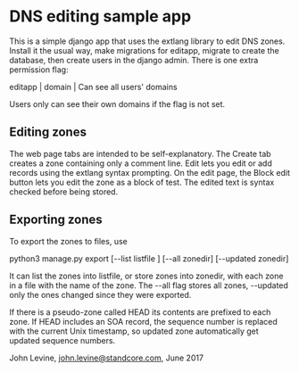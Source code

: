 # DNS editing sample app

This is a simple django app that uses the extlang library to edit DNS
zones.  Install it the usual way, make migrations for editapp, migrate
to create the database, then create users in the django admin.  There
is one extra permission flag:

  editapp | domain | Can see all users' domains

Users only can see their own domains if the flag is not set.

## Editing zones

The web page tabs are intended to be self-explanatory.  The Create tab
creates a zone containing only a comment line.  Edit lets you edit or
add records using the extlang syntax prompting.  On the edit page, the
Block edit button lets you edit the zone as a block of test.  The
edited text is syntax checked before being stored.

## Exporting zones

To export the zones to files, use 

  python3 manage.py export [--list listfile ] [--all zonedir] [--updated zonedir]

It can list the zones into listfile, or store zones into zonedir, with
each zone in a file with the name of the zone.  The --all flag stores
all zones, --updated only the ones changed since they were exported.

If there is a pseudo-zone called HEAD its contents are prefixed to
each zone.  If HEAD includes an SOA record, the sequence number is
replaced with the current Unix timestamp, so updated zone automatically
get updated sequence numbers.

John Levine, john.levine@standcore.com, June 2017
